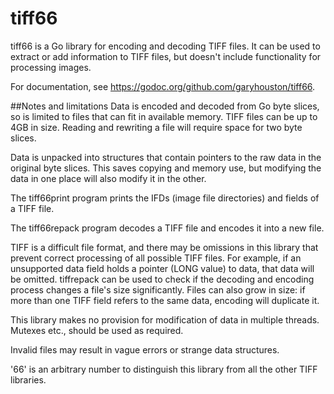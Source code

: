 # tiff66
tiff66 is a Go library for encoding and decoding TIFF files. It can be used to extract or add information to TIFF files, but doesn't include functionality for processing images.

For documentation, see https://godoc.org/github.com/garyhouston/tiff66.

##Notes and limitations
Data is encoded and decoded from Go byte slices, so is limited to files that can fit in available memory. TIFF files can be up to 4GB in size. Reading and rewriting a file will require space for two byte slices.

Data is unpacked into structures that contain pointers to the raw data in the original byte slices. This saves copying and memory use, but modifying the data in one place will also modify it in the other.

The tiff66print program prints the IFDs (image file directories) and fields of a TIFF file.

The tiff66repack program decodes a TIFF file and encodes it into a new file.

TIFF is a difficult file format, and there may be omissions in this library that prevent correct processing of all possible TIFF files. For example, if an unsupported data field holds a pointer (LONG value) to data, that data will be omitted. tiffrepack can be used to check if the decoding and encoding process changes a file's size significantly. Files can also grow in size: if more than one TIFF field refers to the same data, encoding will duplicate it.

This library makes no provision for modification of data in multiple threads. Mutexes etc., should be used as required.

Invalid files may result in vague errors or strange data structures.

'66' is an arbitrary number to distinguish this library from all the other TIFF libraries.
